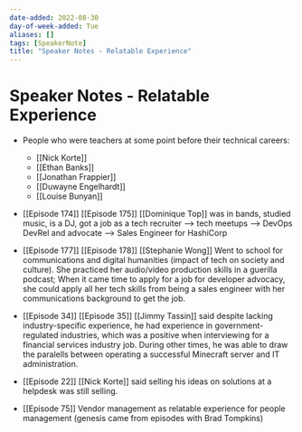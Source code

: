 ```yaml
---
date-added: 2022-08-30
day-of-week-added: Tue
aliases: []
tags: [SpeakerNote]
title: "Speaker Notes - Relatable Experience"
---
```


# Speaker Notes - Relatable Experience

- People who were teachers at some point before their technical careers:
	- [[Nick Korte]] 
	- [[Ethan Banks]] 
	- [[Jonathan Frappier]]
	- [[Duwayne Engelhardt]]
	- [[Louise Bunyan]]

- [[Episode 174]] [[Episode 175]] [[Dominique Top]] was in bands, studied music, is a DJ, got a job as a tech recruiter --> tech meetups --> DevOps DevRel and advocate --> Sales Engineer for HashiCorp 

- [[Episode 177]] [[Episode 178]] [[Stephanie Wong]] Went to school for communications and digital humanities (impact of tech on society and culture). She practiced her audio/video production skills in a guerilla podcast; When it came time to apply for a job for developer advocacy, she could apply all her tech skills from being a sales engineer with her communications background to get the job. 

- [[Episode 34]] [[Episode 35]] [[Jimmy Tassin]] said despite lacking industry-specific experience, he had experience in government-regulated industries, which was a positive when interviewing for a financial services industry job. During other times, he was able to draw the paralells between operating a successful Minecraft server and IT administration.

- [[Episode 22]] [[Nick Korte]] said selling his ideas on solutions at a helpdesk was still selling.

- [[Episode 75]] Vendor management as relatable experience for people management (genesis came from episodes with Brad Tompkins)

